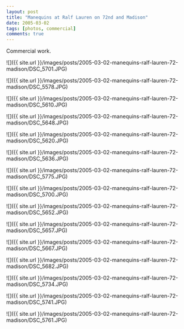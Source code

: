 ```yaml
---
layout: post
title: "Manequins at Ralf Lauren on 72nd and Madison"
date: 2005-03-02
tags: [photos, commercial]
comments: true
---
```

Commercial work.

![]({{ site.url }}/images/posts/2005-03-02-manequins-ralf-lauren-72-madison/DSC_5701.JPG)

![]({{ site.url }}/images/posts/2005-03-02-manequins-ralf-lauren-72-madison/DSC_5578.JPG)

![]({{ site.url }}/images/posts/2005-03-02-manequins-ralf-lauren-72-madison/DSC_5610.JPG)

![]({{ site.url }}/images/posts/2005-03-02-manequins-ralf-lauren-72-madison/DSC_5648.JPG)

![]({{ site.url }}/images/posts/2005-03-02-manequins-ralf-lauren-72-madison/DSC_5620.JPG)

![]({{ site.url }}/images/posts/2005-03-02-manequins-ralf-lauren-72-madison/DSC_5636.JPG)

![]({{ site.url }}/images/posts/2005-03-02-manequins-ralf-lauren-72-madison/DSC_5775.JPG)

![]({{ site.url }}/images/posts/2005-03-02-manequins-ralf-lauren-72-madison/DSC_5700.JPG)

![]({{ site.url }}/images/posts/2005-03-02-manequins-ralf-lauren-72-madison/DSC_5652.JPG)

![]({{ site.url }}/images/posts/2005-03-02-manequins-ralf-lauren-72-madison/DSC_5657.JPG)

![]({{ site.url }}/images/posts/2005-03-02-manequins-ralf-lauren-72-madison/DSC_5667.JPG)

![]({{ site.url }}/images/posts/2005-03-02-manequins-ralf-lauren-72-madison/DSC_5682.JPG)

![]({{ site.url }}/images/posts/2005-03-02-manequins-ralf-lauren-72-madison/DSC_5734.JPG)

![]({{ site.url }}/images/posts/2005-03-02-manequins-ralf-lauren-72-madison/DSC_5741.JPG)

![]({{ site.url }}/images/posts/2005-03-02-manequins-ralf-lauren-72-madison/DSC_5761.JPG)

